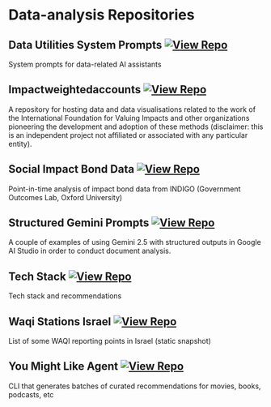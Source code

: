# Data-analysis Repositories

## Data Utilities System Prompts [![View Repo](https://img.shields.io/badge/view-repo-green)](https://github.com/danielrosehill/Data-Utilities-System-Prompts)
System prompts for data-related AI assistants

## Impactweightedaccounts [![View Repo](https://img.shields.io/badge/view-repo-green)](https://github.com/danielrosehill/ImpactWeightedAccounts)
A repository for hosting data and data visualisations related to the work of the International Foundation for Valuing Impacts and other organizations pioneering the development and adoption of these methods (disclaimer: this is an independent project not affiliated or associated with any particular entity).

## Social Impact Bond Data [![View Repo](https://img.shields.io/badge/view-repo-green)](https://github.com/danielrosehill/Social-Impact-Bond-Data)
Point-in-time analysis of impact bond data from INDIGO (Government Outcomes Lab, Oxford University)

## Structured Gemini Prompts [![View Repo](https://img.shields.io/badge/view-repo-green)](https://github.com/danielrosehill/Structured-Gemini-Prompts)
A couple of examples of using Gemini 2.5 with structured outputs in Google AI Studio in order to conduct document analysis. 

## Tech Stack [![View Repo](https://img.shields.io/badge/view-repo-green)](https://github.com/danielrosehill/Tech-Stack)
Tech stack and recommendations

## Waqi Stations Israel [![View Repo](https://img.shields.io/badge/view-repo-green)](https://github.com/danielrosehill/WAQI-Stations-Israel)
List of some WAQI reporting points in Israel (static snapshot)

## You Might Like Agent [![View Repo](https://img.shields.io/badge/view-repo-green)](https://github.com/danielrosehill/You-Might-Like-Agent)
CLI that generates batches of curated recommendations for movies, books, podcasts, etc

